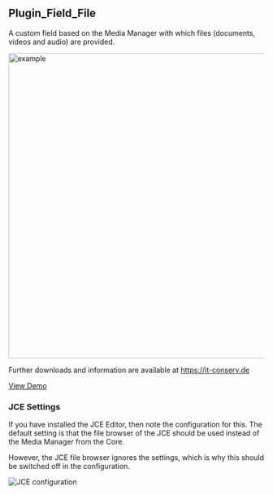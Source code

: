 
<h2>Plugin_Field_File</h2>
<p>A custom field based on the Media Manager with which files (documents, videos and audio) are provided.</p>
<p><img src="https://j4.it-conserv.de/images/plugins/plugin_field_file/plg_field_file_preview1.jpg" alt="example" width="600"></p>
<p>Further downloads and information are available at <a href="https://it-conserv.de">https://it-conserv.de</a></p>
<p><a href="https://j4.it-conserv.de/erweiterungen/plugins/plugin-field-file">View Demo</a></p>
<h3>JCE Settings</h3>
<p>If you have installed the JCE Editor, then note the configuration for this. The default setting is that the file browser of the JCE should be used instead of the Media Manager from the Core.</p>
<p>However, the JCE file browser ignores the settings, which is why this should be switched off in the configuration.</p>
<img src="https://user-images.githubusercontent.com/31522294/149621213-a95d2314-b61f-4a2b-aa6d-60eb2932ed43.png" alt="JCE configuration">
